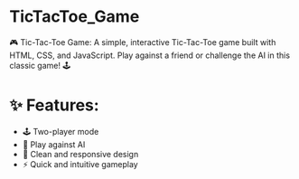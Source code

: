# TicTacToe_Game
🎮 Tic-Tac-Toe Game: A simple, interactive Tic-Tac-Toe game built with HTML, CSS, and JavaScript. Play against a friend or challenge the AI in this classic game! 🕹️

# ✨ Features:

- 🕹️ Two-player mode
- 🤖 Play against AI
- 🎨 Clean and responsive design
- ⚡ Quick and intuitive gameplay

